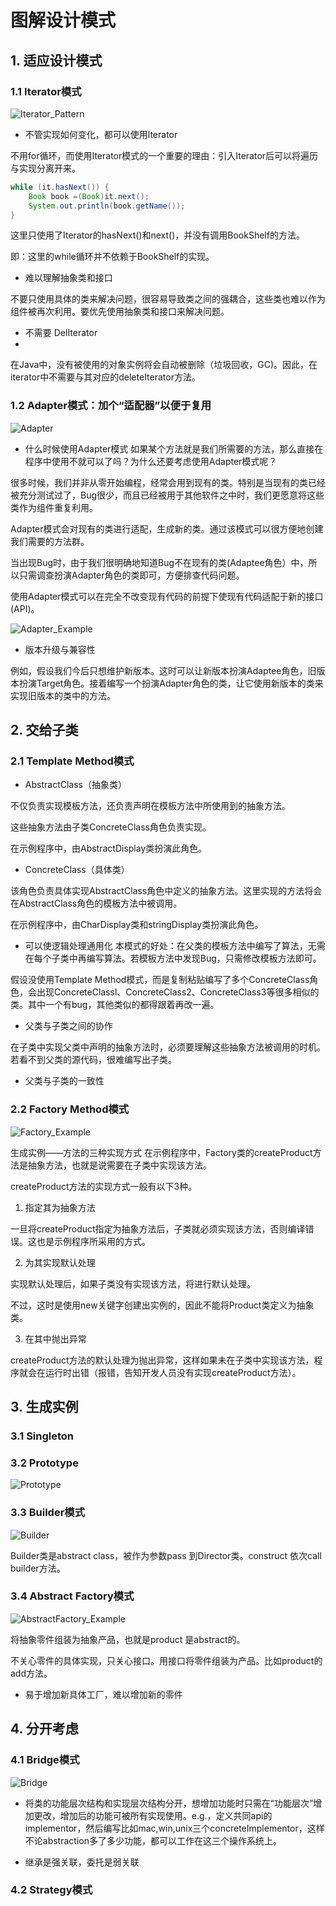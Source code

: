 # 图解设计模式

## 1. 适应设计模式

### 1.1 Iterator模式

![Iterator_Pattern](Iterator.png)

- 不管实现如何变化，都可以使用lterator

不用for循环，而使用Iterator模式的一个重要的理由：引入Iterator后可以将遍历与实现分离开来。
```java
while (it.hasNext()) {
    Book book =(Book)it.next();
    System.out.println(book.getName());
}
```

这里只使用了Iterator的hasNext()和next()，并没有调用BookShelf的方法。

即：这里的while循环并不依赖于BookShelf的实现。

- 难以理解抽象类和接口

不要只使用具体的类来解决问题，很容易导致类之间的强耦合，这些类也难以作为组件被再次利用。要优先使用抽象类和接口来解决问题。

- 不需要 DelIterator 
- 
在Java中，没有被使用的对象实例将会自动被删除（垃圾回收，GC)。因此，在iterator中不需要与其对应的deleteIterator方法。

### 1.2 Adapter模式：加个“适配器”以便于复用

![Adapter](Adapter.png)

- 什么时候使用Adapter模式
如果某个方法就是我们所需要的方法，那么直接在程序中使用不就可以了吗？为什么还要考虑使用Adapter模式呢？

很多时候，我们并非从零开始编程，经常会用到现有的类。特别是当现有的类已经被充分测试过了，Bug很少，而且已经被用于其他软件之中时，我们更愿意将这些类作为组件重复利用。

Adapter模式会对现有的类进行适配，生成新的类。通过该模式可以很方便地创建我们需要的方法群。

当出现Bug时，由于我们很明确地知道Bug不在现有的类(Adaptee角色）中，所以只需调查扮演Adapter角色的类即可，方便排查代码问题。

使用Adapter模式可以在完全不改变现有代码的前提下使现有代码适配于新的接口(API)。

![Adapter_Example](Adapter_Example.png)

- 版本升级与兼容性

例如，假设我们今后只想维护新版本。这时可以让新版本扮演Adaptee角色，旧版本扮演Target角色。接着编写一个扮演Adapter角色的类，让它使用新版本的类来实现旧版本的类中的方法。


## 2. 交给子类

### 2.1 Template Method模式

- AbstractClass（抽象类）

不仅负责实现模板方法，还负责声明在模板方法中所使用到的抽象方法。

这些抽象方法由子类ConcreteClass角色负责实现。

在示例程序中，由AbstractDisplay类扮演此角色。

- ConcreteClass（具体类）

该角色负责具体实现AbstractClass角色中定义的抽象方法。这里实现的方法将会在AbstractClass角色的模板方法中被调用。

在示例程序中，由CharDisplay类和stringDisplay类扮演此角色。

- 可以使逻辑处理通用化
本模式的好处：在父类的模板方法中编写了算法，无需在每个子类中再编写算法。若模板方法中发现Bug，只需修改模板方法即可。

假设没使用Template Method模式，而是复制粘贴编写了多个ConcreteClass角色，会出现ConcreteClassl、ConcreteClass2、ConcreteClass3等很多相似的类。其中一个有bug，其他类似的都得跟着再改一遍。

- 父类与子类之间的协作

在子类中实现父类中声明的抽象方法时，必须要理解这些抽象方法被调用的时机。若看不到父类的源代码，很难编写出子类。

- 父类与子类的一致性


### 2.2 Factory Method模式

![Factory_Example](Factory_Example.png)

生成实例——方法的三种实现方式
在示例程序中，Factory类的createProduct方法是抽象方法，也就是说需要在子类中实现该方法。

createProduct方法的实现方式一般有以下3种。

1. 指定其为抽象方法

一旦将createProduct指定为抽象方法后，子类就必须实现该方法，否则编译错误。这也是示例程序所采用的方式。

2. 为其实现默认处理

实现默认处理后，如果子类没有实现该方法，将进行默认处理。

不过，这时是使用new关键字创建出实例的，因此不能将Product类定义为抽象类。


3. 在其中抛出异常

createProduct方法的默认处理为抛出异常，这样如果未在子类中实现该方法，程序就会在运行时出错（报错，告知开发人员没有实现createProduct方法）。


## 3. 生成实例

### 3.1 Singleton

### 3.2 Prototype


![Prototype](Prototype.png)


### 3.3 Builder模式

![Builder](Builder.png)

Builder类是abstract class，被作为参数pass 到Director类。construct 依次call builder方法。

### 3.4 Abstract Factory模式


![AbstractFactory_Example](AbstractFactory_Example.png)


将抽象零件组装为抽象产品，也就是product 是abstract的。

不关心零件的具体实现，只关心接口。用接口将零件组装为产品。比如product的add方法。


- 易于增加新具体工厂，难以增加新的零件

## 4. 分开考虑

### 4.1 Bridge模式


![Bridge](Bridge.png)


- 将类的功能层次结构和实现层次结构分开，想增加功能时只需在“功能层次”增加更改，增加后的功能可被所有实现使用。e.g.，定义共同api的implementor，然后编写比如mac,win,unix三个concreteImplementor，这样不论abstraction多了多少功能，都可以工作在这三个操作系统上。

- 继承是强关联，委托是弱关联


### 4.2 Strategy模式

